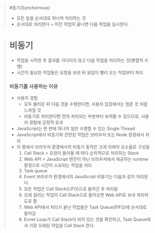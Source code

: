 > #동기(Synchornous)
> - 모든 일을 순서대로 하나씩 처리하는 것
> - 순서대로 처리한다 = 이전 작업이 끝나면 다음 작업을 실시한다.

> # 비동기
> - 작업을 시작한 후 결과를 기다리지 않고 다음 작업을 처리하는 것(병렬적 수행)
> - 시간이 필요한 작업들은 요청을 보낸 뒤 응답이 빨리 오는 작업부터 처리
> ### 비동기를 사용하는 이유
> - 사용자 경험
>   - 모두 불러온 뒤 다음 것을 수행한다면, 사용자 입장에서는 멈춘 것 처럼 느껴질 것
>   - 비동기로 처리한다면 먼저 처리되는 부분부터 보여줄 수 있으므로, 사용자 경험에 긍정적 효과
> - JavaScript는 한 번에 하나의 일만 수행할 수 있는 Single Thread
> - JavaScript에서 비동기와 관련된 작업은 브라우저 또는 Node 환경에서 처리
> - 이 중에서 브라우저 환경에서의 비동기 동작은 크게 아래의 요소들로 구성됨
>   1. Call Stack
       > 요청이 들어올 때 마다 순차적으로 처리하는 Stack
>   2. Web API
       >  JavaScript 엔진이 아닌 브라우저에서 제공하는 runtime 환경으로 시간이 소요되는 작업을 처리
>   3. Task queue
>   4. Event 
> 브라우저 환경에서의 JavaScript 비동기는 다음과 같이 처리된다.
>   1. 모든 작업은 Call Stack(LIFO)으로 들어간 후 처리됨
>   2. 오래 걸리는 작업이 Call Stack으로 들어오면 Web APi로 보내 처리하도로 함
>   3. Web API에서 처리가 끝난 작업들은 Task Queue(FIFO)에 순서대로 들어감
>   4. Evnet Loop가 Call Stack이 비어 있는 것을 확인하고, Task Queue에서 가장 오래된 작업을 Call Stack 한다.